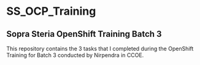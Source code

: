 # SS_OCP_Training
## Sopra Steria OpenShift Training Batch 3

This repository contains the 3 tasks that I completed during the OpenShift Training for Batch 3 conducted by Nirpendra in CCOE.